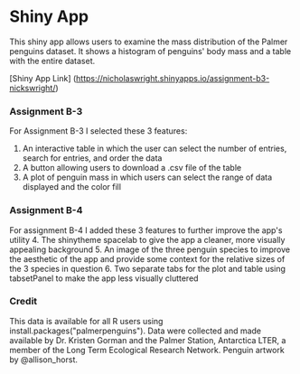 # Shiny App

This shiny app allows users to examine the mass distribution of the Palmer penguins dataset. It shows a histogram of penguins' body mass and a table with the entire dataset.

[Shiny App Link] (https://nicholaswright.shinyapps.io/assignment-b3-nickswright/)

### Assignment B-3
For Assignment B-3 I selected these 3 features:
  1. An interactive table in which the user can select the number of entries, search for entries, and order the data
  2. A button allowing users to download a .csv file of the table
  3. A plot of penguin mass in which users can select the range of data displayed and the color fill

### Assignment B-4
For assignment B-4 I added these 3 features to further improve the app's utility
  4. The shinytheme spacelab to give the app a cleaner, more visually appealing background
  5. An image of the three penguin species to improve the aesthetic of the app and provide some context for the relative sizes of the 3 species in question
  6. Two separate tabs for the plot and table using tabsetPanel to make the app less visually cluttered

### Credit
This data is available for all R users using install.packages("palmerpenguins"). Data were collected and made available by Dr. Kristen Gorman and the Palmer Station, Antarctica LTER, a member of the Long Term Ecological Research Network. Penguin artwork by @allison_horst.
